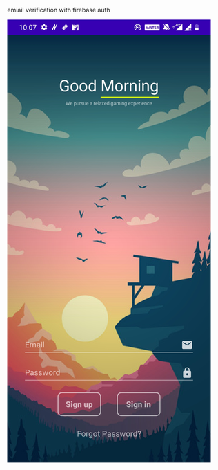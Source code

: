 <html>
  <p>emiail verification with firebase auth</p>
<img src="Screenshot_20200526-220746.jpg" alt="Screenshot of login page">
  </html>
  
